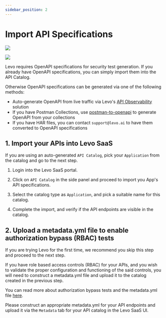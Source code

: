 ```yaml
---
sidebar_position: 2
---
```



# Import API Specifications
![](../../../../../assets/data-driven-test-plan.svg)

![](../../../../../assets/data-driven-flow-1.svg)

Levo requires OpenAPI specifications for security test generation. If you already have OpenAPI specifications, you can simply import them into the API Catalog.

Otherwise OpenAPI specifications can be generated via one of the following methods:
- Auto-generate OpenAPI from live traffic via Levo's [API Observability](/guides/api-observability.md) solution
- If you have Postman Collections, use [postman-to-openapi](https://github.com/levoai/postman-to-openapi) to generate OpenAPI from your collections
- If you have HAR files, you can contact `support@levo.ai` to have them converted to OpenAPI specifications

## 1. Import your APIs into Levo SaaS

If you are using an auto-generated `API Catalog`, pick your `Application` from the catalog and go to the next step.

1. Login into the Levo SaaS portal.

2. Click on `API Catalog` in the side panel and proceed to import you App's API specifications.

3. Select the catalog type as `Application`, and pick a suitable name for this catalog.

4. Complete the import, and verify if the API endpoints are visible in the catalog.

## 2. Upload a metadata.yml file to enable authorization bypass (RBAC) tests
If you are trying Levo for the first time, we recommend you skip this step and proceed to the next step.

If you have role based access controls (RBAC) for your APIs, and you wish to validate the proper configuration and functioning of the said controls, you will need to construct a metadata.yml file and upload it to the catalog created in the previous step.

You can read more about authorization bypass tests and the metadata.yml file [here](/guides/security-testing/concepts/api-catalog/metadata-yml.md).

Please construct an appropriate metadata.yml for your API endpoints and upload it via the `Metadata` tab for your API catalog in the Levo SaaS UI.

